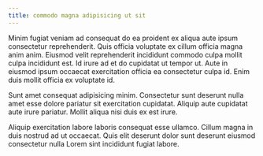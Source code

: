 ```yaml
---
title: commodo magna adipisicing ut sit
---
```


Minim fugiat veniam ad consequat do ea proident ex aliqua aute ipsum consectetur reprehenderit. Quis officia voluptate ex cillum officia magna anim anim. Eiusmod velit reprehenderit incididunt commodo culpa mollit culpa incididunt est. Id irure ad et do cupidatat ut tempor ut. Aute in eiusmod ipsum occaecat exercitation officia ea consectetur culpa id. Enim duis mollit officia ex voluptate id.

Sunt amet consequat adipisicing minim. Consectetur sunt deserunt nulla amet esse dolore pariatur sit exercitation cupidatat. Aliquip aute cupidatat aute irure pariatur. Mollit aliqua nisi duis ex est irure.

Aliquip exercitation labore laboris consequat esse ullamco. Cillum magna in duis nostrud ad ut occaecat. Quis elit deserunt dolor sunt deserunt eiusmod consectetur nulla Lorem sint incididunt fugiat labore.